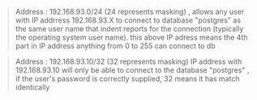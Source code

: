 > Address : 192.168.93.0/24 (24 represents masking) , allows any user with IP addrress 192.168.93.X to connect to database "postgres" as the same user name that indent reports for the connection (typically the operating system user name).
> this above IP adress means the 4th part in IP address anything from 0  to 255 can connect to db


> Address : 192.168.93.10/32 (32 represents masking) IP address with 192.168.93.10 will only be able to connect to the database "postgres" , if the user's password is correctly supplied,
> 32 means it has match identically
